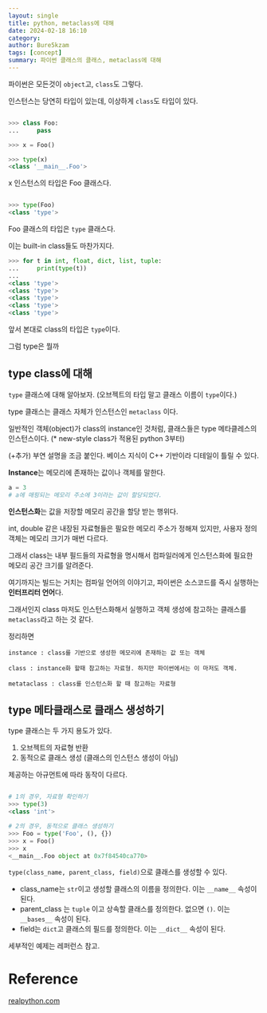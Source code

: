 ```yaml
---
layout: single
title: python, metaclass에 대해
date: 2024-02-18 16:10
category: 
author: Bure5kzam
tags: [concept]
summary: 파이썬 클래스의 클래스, metaclass에 대해
---
```


파이썬은 모든것이 `object`고, `class`도 그렇다.

인스턴스는 당연히 타입이 있는데, 이상하게 `class`도 타입이 있다.


```python

>>> class Foo:
...     pass

>>> x = Foo()

>>> type(x)
<class '__main__.Foo'>

```

x 인스턴스의 타입은 Foo 클래스다.

```python

>>> type(Foo)
<class 'type'>

```

Foo 클래스의 타입은 `type` 클래스다.

이는 built-in class들도 마찬가지다.

```python
>>> for t in int, float, dict, list, tuple:
...     print(type(t))
...
<class 'type'>
<class 'type'>
<class 'type'>
<class 'type'>
<class 'type'>
```

앞서 본대로 class의 타입은 `type`이다.

그럼 type은 뭘까


## type class에 대해

`type` 클래스에 대해 알아보자. (오브젝트의 타입 말고 클래스 이름이 `type`이다.)

type 클래스는 클래스 자체가 인스턴스인 `metaclass` 이다.

일반적인 객체(object)가 class의 instance인 것처럼, 클래스들은 type 메타클레스의 인스턴스이다. (* new-style class가 적용된 python 3부터)



(+추가) 부연 설명을 조금 붙인다. 베이스 지식이 C++ 기반이라 디테일이 틀릴 수 있다.

**Instance**는 메모리에 존재하는 값이나 객체를 말한다.

```python
a = 3
# a에 매핑되는 메모리 주소에 3이라는 값이 할당되었다.
```

**인스턴스화**는 값을 저장할 메모리 공간을 할당 받는 행위다.

int, double 같은 내장된 자료형들은 필요한 메모리 주소가 정해져 있지만, 사용자 정의 객체는 메모리 크기가 매번 다르다.

그래서 class는 내부 필드들의 자료형을 명시해서 컴파일러에게 인스턴스화에 필요한 메모리 공간 크기를 알려준다.

여기까지는 빌드는 거치는 컴파일 언어의 이야기고, 파이썬은 소스코드를 즉시 실행하는 **인터프리터 언어**다.

그래서인지 class 마저도 인스턴스화해서 실행하고 객체 생성에 참고하는 클래스를 `metaclass`라고 하는 것 같다.


정리하면

```
instance : class를 기반으로 생성한 메모리에 존재하는 값 또는 객체

class : instance화 할때 참고하는 자료형. 하지만 파이썬에서는 이 마저도 객체.

metataclass : class를 인스턴스화 할 때 참고하는 자료형
```


## type 메타클래스로 클래스 생성하기

type 클래스는 두 가지 용도가 있다.

1. 오브젝트의 자료형 반환
2. 동적으로 클래스 생성 (클래스의 인스턴스 생성이 아님)

제공하는 아규먼트에 따라 동작이 다르다.

```python

# 1의 경우, 자료형 확인하기
>>> type(3)
<class 'int'>

# 2의 경우, 동적으로 클래스 생성하기
>>> Foo = type('Foo', (), {})
>>> x = Foo()
>>> x
<__main__.Foo object at 0x7f84540ca770>

```

`type(class_name, parent_class, field)`으로 클래스를 생성할 수 있다.
- class_name는 `str`이고 생성할 클래스의 이름을 정의한다. 이는 `__name__` 속성이 된다.
- parent_class 는 `tuple` 이고 상속할 클래스를 정의한다. 없으면 `()`. 이는 `__bases__` 속성이 된다.
- field는 `dict`고 클래스의 필드를 정의한다. 이는 `__dict__` 속성이 된다.

세부적인 예제는 레퍼런스 참고.

# Reference

[realpython.com](https://realpython.com/python-metaclasses/)
